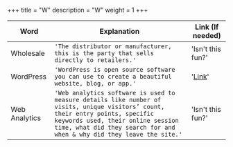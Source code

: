 +++
title = "W"
description = "W"
weight = 1
+++

|     Word       |        Explanation            |Link (If needed)             |
|----------------|-------------------------------|-----------------------------|
|Wholesale|`'The distributor or manufacturer, this is the party that sells directly to retailers.'`            |'Isn't this fun?'            |
|WordPress|`'WordPress is open source software you can use to create a beautiful website, blog, or app.'`            |'[Link](https://wordpress.org/)'            |
|Web Analytics|`'Web analytics software is used to measure details like number of visits, unique visitors’ count, their entry points, specific keywords used, their online session time, what did they search for and when & why did they leave the site.'`            |'Isn't this fun?'            |
